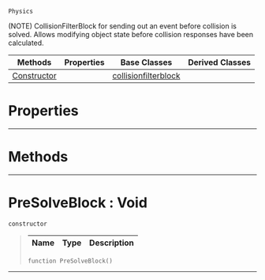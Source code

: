  `Physics`

(NOTE) CollisionFilterBlock for sending out an event before collision is solved. Allows modifying object state before collision responses have been calculated.

|Methods|Properties|Base Classes|Derived Classes|
|---|---|---|---|
|[Constructor](presolveblock.md#presolveblock-void)| |[collisionfilterblock](collisionfilterblock.md)| |


 #  Properties


---  
 #  Methods


---  
 #  PreSolveBlock : Void

 `constructor`

> 
> |Name|Type|Description|
> |---|---|---|
> ```TS:Nada
> function PreSolveBlock()
> ``` 


---  
 

 